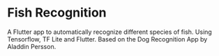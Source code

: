 # Fish Recognition

A Flutter app to automatically recognize different species of fish. Using Tensorflow, TF Lite
and Flutter. Based on the Dog Recognition App by Aladdin Persson.